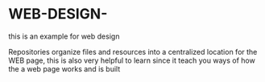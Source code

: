 # WEB-DESIGN-
this is an example for web design

Repositories organize files and resources into a centralized location for the WEB page, this is also very helpful to learn since it teach you ways of how the a web page works and is built
